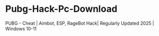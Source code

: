 # Pubg-Hack-Pc-Download
PUBG - Cheat | Aimbot, ESP, RageBot Hack| Regularly Updated 2025 | Windows 10-11
